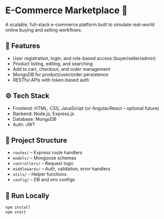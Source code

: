 # E-Commerce Marketplace 🛒

A scalable, full-stack e-commerce platform built to simulate real-world online buying and selling workflows.

## 🔧 Features
- User registration, login, and role-based access (buyer/seller/admin)
- Product listing, editing, and searching
- Add to cart, checkout, and order management
- MongoDB for product/user/order persistence
- RESTful APIs with token-based auth

## ⚙️ Tech Stack
- Frontend: HTML, CSS, JavaScript (or Angular/React – optional future)
- Backend: Node.js, Express.js
- Database: MongoDB
- Auth: JWT

## 📁 Project Structure
- `routes/` – Express route handlers
- `models/` – Mongoose schemas
- `controllers/` – Request logic
- `middlewares/` – Auth, validation, error handlers
- `utils/` – Helper functions
- `config/` – DB and env configs

## 🚀 Run Locally
```bash
npm install
npm start

